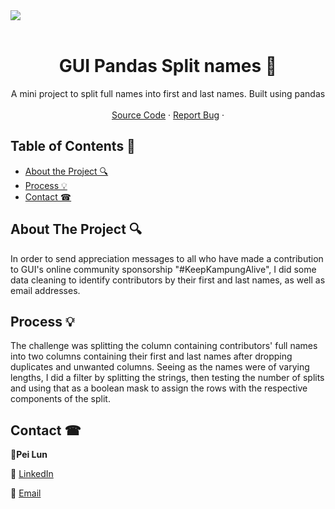   <!-- PROJECT LOGO -->

<a href="https://groundupinitiative.org/wp-content/uploads/2017/06/GUIlogo_med.png">
    <img href="" src="GUIlogo_med.png" /><br><br>
  </a>
  
  <!-- TITLE -->

  <h1 align="center"> GUI Pandas Split names 📂</a></h1>
  <p align="center">
    A mini project to split full names into first and last names. Built using pandas 
    <br />
    <br />
    <a href="https://github.com/peilunnn/GUIUnifiedPayments-splitting-first-and-last-names-.ipynb/blob/master/GUIUnifiedPayments(splitting%20first%20and%20last%20names).ipynb">Source Code</a>
    ·
    <a href="https://github.com/peilunnn/GUIUnifiedPayments-splitting-first-and-last-names-.ipynb/issues">Report Bug</a>
    ·
  </p>

</p>



<!-- TABLE OF CONTENTS -->

## Table of Contents 📑

* [About the Project 🔍](#about-the-project)
* [Process 💡](#process)
* [Contact ☎](#contact)





## About The Project 🔍

In order to send appreciation messages to all who have made a contribution to GUI's online community sponsorship "#KeepKampungAlive", I did some data cleaning to identify contributors by their first and last names, as well as email addresses.  




## Process 💡

The challenge was splitting the column containing contributors' full names into two columns containing their first and last names after dropping duplicates and unwanted columns. Seeing as the names were of varying lengths, I did a filter by splitting the strings, then testing the number of splits and using that as a boolean mask to assign the rows with the respective components of the split.






## Contact ☎

🥂**Pei Lun** 

🔗 [LinkedIn](https://www.linkedin.com/in/pei-lun-tan/)

📧 [Email](mailto:peilunnn@gmail.com)
